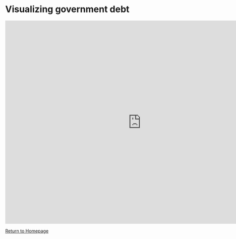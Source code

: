 # Visualizing government debt

<iframe src="https://data.oecd.org/chart/6OfW" width="860" height="645" style="border: 0" mozallowfullscreen="true" webkitallowfullscreen="true" allowfullscreen="true"><a href="https://data.oecd.org/chart/6OfW" target="_blank">OECD Chart: General government debt, Total, % of GDP, Annual, 2019</a></iframe>


[Return to Homepage](/README.md)
